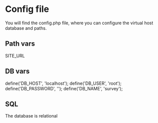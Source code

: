 # Config file

You will find the config.php file, where you can configure the virtual host database and paths.

## Path vars
SITE_URL 

## DB vars
define('DB_HOST',                    'localhost');
define('DB_USER',                    'root');
define('DB_PASSWORD',                 '');
define('DB_NAME',                     'survey');

## SQL

Тhe database is relational